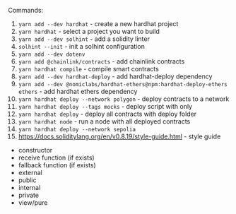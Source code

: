 Commands:

1. `yarn add --dev hardhat` - create a new hardhat project
2. `yarn hardhat` - select a project you want to build
3. `yarn add --dev solhint` - add a solidity linter
4. `solhint --init` - init a solhint configuration
5. `yarn add --dev dotenv`
6. `yarn add @chainlink/contracts` - add chainlink contracts
7. `yarn hardhat compile` - compile smart contracts
8. `yarn add --dev hardhat-deploy` - add hardhat-deploy dependency
9. `yarn add --dev @nomiclabs/hardhat-ethers@npm:hardhat-deploy-ethers ethers` - add hardhat ethers dependency
10. `yarn hardhat deploy --network polygon` - deploy contracts to a network
11. `yarn hardhat deploy --tags mocks` - deploy script with only
12. `yarn hardhat deploy` - deploy all contracts with deploy folder
13. `yarn hardhat node` - run a node with all deployed contracts
14. `yarn hardhat deploy --network sepolia`
15. https://docs.soliditylang.org/en/v0.8.19/style-guide.html - style guide

- constructor
- receive function (if exists)
- fallback function (if exists)
- external
- public
- internal
- private
- view/pure
